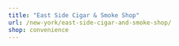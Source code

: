 ```yaml
---
title: "East Side Cigar & Smoke Shop"
url: /new-york/east-side-cigar-and-smoke-shop/
shop: convenience
---
```

